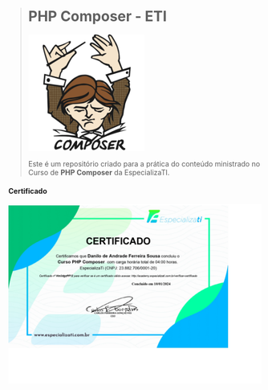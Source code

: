 > # PHP Composer - ETI 
> <img src="public/assets/files/composer-ico.webp" width="50%">
> 
>
>Este é um repositório criado para a prática do conteúdo ministrado no Curso de <b>PHP Composer</b> da EspecializaTI.

#### Certificado

![Certificado de conclusão Curso PHP Composer ETI](public/assets/files/composer-eti.jpg)